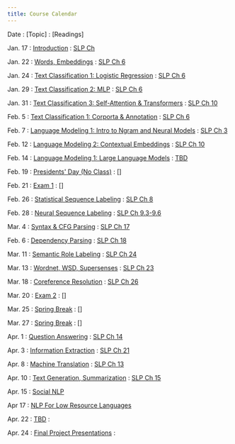 ```yaml
---
title: Course Calendar 
---
```


Date
: [Topic]
  : [Readings]

Jan. 17 
: [Introduction](slides/lec1_intro.pdf)
  : [SLP Ch](#)

Jan. 22 
: [Words, Embeddings](#)
  : [SLP Ch 6](https://web.stanford.edu/~jurafsky/slp3/6.pdf)

Jan. 24 
: [Text Classification 1: Logistic Regression](#)
  : [SLP Ch 6](https://web.stanford.edu/~jurafsky/slp3/5.pdf)

Jan. 29 
: [Text Classification 2: MLP](#)
  : [SLP Ch 6](https://web.stanford.edu/~jurafsky/slp3/5.pdf)

Jan. 31 
: [Text Classification 3: Self-Attention & Transformers](#)
  : [SLP Ch 10](https://web.stanford.edu/~jurafsky/slp3/10.pdf)

Feb. 5 
: [Text Classification 1: Corporta & Annotation](#)
  : [SLP Ch 6](https://web.stanford.edu/~jurafsky/slp3/5.pdf)

Feb. 7 
: [Language Modeling 1: Intro to Ngram and Neural Models](#)
  : [SLP Ch 3](https://web.stanford.edu/~jurafsky/slp3/3.pdf)

Feb. 12 
: [Language Modeling 2: Contextual Embeddings](#)
  : [SLP Ch 10](https://web.stanford.edu/~jurafsky/slp3/10.pdf)

Feb. 14
: [Language Modeling 1: Large Language Models](#)
  : [TBD]()

Feb. 19 
: [Presidents' Day (No Class)](#)
  : []
  
Feb. 21 
: [Exam 1](#)
  : []

Feb. 26 
: [Statistical Sequence Labeling](#)
  : [SLP Ch 8](https://web.stanford.edu/~jurafsky/slp3/8.pdf)

Feb. 28 
: [Neural Sequence Labeling](#)
  : [SLP Ch 9.3-9.6](https://web.stanford.edu/~jurafsky/slp3/9.pdf)

Mar. 4 
: [Syntax & CFG Parsing](#)
  : [SLP Ch 17](https://web.stanford.edu/~jurafsky/slp3/17.pdf)

Feb. 6 
: [Dependency Parsing](#)
  : [SLP Ch 18](https://web.stanford.edu/~jurafsky/slp3/18.pdf)

Mar. 11 
: [Semantic Role Labeling](#)
  : [SLP Ch 24](https://web.stanford.edu/~jurafsky/slp3/24.pdf)

Mar. 13 
: [Wordnet, WSD, Supersenses](#)
  : [SLP Ch 23](https://web.stanford.edu/~jurafsky/slp3/23.pdf)

Mar. 18 
: [Coreference Resolution](#)
  : [SLP Ch 26](https://web.stanford.edu/~jurafsky/slp3/26.pdf)

Mar. 20 
: [Exam 2](#)
  : []

Mar. 25 
: [Spring Break](#)
  : []

Mar. 27 
: [Spring Break](#)
  : []

Apr. 1 
: [Question Answering](#)
  : [SLP Ch 14](https://web.stanford.edu/~jurafsky/slp3/14.pdf)

Apr. 3 
: [Information Extraction](#)
  : [SLP Ch 21](https://web.stanford.edu/~jurafsky/slp3/21.pdf)

Apr. 8 
: [Machine Translation](#)
  : [SLP Ch 13](https://web.stanford.edu/~jurafsky/slp3/13.pdf)

Apr. 10 
: [Text Generation, Summarization](#)
  : [SLP Ch 15](https://web.stanford.edu/~jurafsky/slp3/15.pdf)

Apr. 15 
: [Social NLP](#)


Apr 17 
: [NLP For Low Resource Languages](#)


Apr. 22 
: [TBD](#)
  : []()

Apr. 24 
: [Final Project Presentations](#)
  : []()
